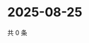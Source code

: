 # 2025-08-25

共 0 条

<!-- BEGIN ZHIHUQUESTIONS -->
<!-- 最后更新时间 Mon Aug 25 2025 04:11:54 GMT+0800 (China Standard Time) -->

<!-- END ZHIHUQUESTIONS -->
